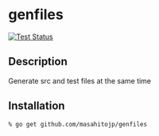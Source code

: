 genfiles
========

[![Test Status](https://github.com/masahitojp/genfiles/workflows/test/badge.svg?branch=master)][actions]

[actions]: https://github.com/masahitojp/genfiles/actions?workflow=test

## Description

Generate src and test files at the same time

## Installation

    % go get github.com/masahitojp/genfiles
